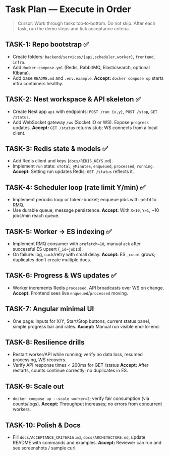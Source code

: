 # Task Plan — Execute in Order

> Cursor: Work through tasks top‑to‑bottom. Do not skip. After each task, run the demo steps and tick acceptance criteria.

## TASK-1: Repo bootstrap ✅
- Create folders: `backend/services/{api,scheduler,worker}`, `frontend`, `infra`.
- Add `docker-compose.yml` (Redis, RabbitMQ, Elasticsearch, optional Kibana).
- Add base `README.md` and `.env.example`.
**Accept:** `docker compose up` starts infra containers healthy.

## TASK-2: Nest workspace & API skeleton ✅
- Create Nest app `api` with endpoints: `POST /run {x,y}`, `POST /stop`, `GET /status`.
- Add WebSocket gateway `/ws` (Socket.IO or WS). Expose `progress` updates.
**Accept:** `GET /status` returns stub; WS connects from a local client.

## TASK-3: Redis state & models ✅
- Add Redis client and keys (`docs/REDIS_KEYS.md`).
- Implement `run` state: `xTotal`, `yMinutes`, `enqueued`, `processed`, `running`.
**Accept:** Setting run updates Redis; `GET /status` reflects it.

## TASK-4: Scheduler loop (rate limit Y/min) ✅
- Implement periodic loop or token-bucket; enqueue jobs with `jobId` to RMQ.
- Use durable queue, message persistence.
**Accept:** With `X=10`, `Y=1`, ~10 jobs/min reach queue.

## TASK-5: Worker → ES indexing ✅
- Implement RMQ consumer with `prefetch=10`, manual `ack` after successful ES upsert (`_id=jobId`).
- On failure: log, `nack`/retry with small delay.
**Accept:** ES `_count` grows; duplicates don't create multiple docs.

## TASK-6: Progress & WS updates ✅
- Worker increments Redis `processed`. API broadcasts over WS on change.
**Accept:** Frontend sees live `enqueued`/`processed` moving.

## TASK-7: Angular minimal UI
- One page: inputs for X/Y, Start/Stop buttons, current status panel, simple progress bar and rates.
**Accept:** Manual run visible end-to-end.

## TASK-8: Resilience drills
- Restart worker/API while running; verify no data loss, resumed processing, WS recovers.
- Verify API response times < 200ms for GET /status
**Accept:** After restarts, counts continue correctly; no duplicates in ES.

## TASK-9: Scale out
- `docker compose up --scale worker=2`; verify fair consumption (via counts/logs).
**Accept:** Throughput increases; no errors from concurrent workers.

## TASK-10: Polish & Docs
- Fill `docs/ACCEPTANCE_CRITERIA.md`, `docs/ARCHITECTURE.md`, update README with commands and examples.
**Accept:** Reviewer can run and see screenshots / sample curl.
